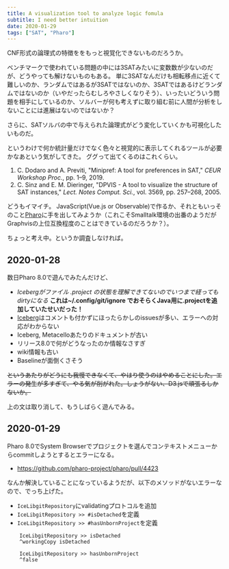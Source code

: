 ```yaml
---
title: A visualization tool to analyze logic fomula
subtitle: I need better intuition
date: 2020-01-29
tags: ["SAT", "Pharo"]
---
```

CNF形式の論理式の特徴ををもっと視覚化できないものだろうか。

ベンチマークで使われている問題の中には3SATみたいに変数数が少ないのだが、どうやっても解けないものもある。
単に3SATなんだけも相転移点に近くて難しいのか、ランダムではあるが3SATではないのか、3SATではあるけどランダムではないのか（いやだったらむしろやさしくなりそう）、いったいどういう問題を相手にしているのか、ソルバーが何も考えずに取り組む前に人間が分析をしないことには進展はないのではないか？

さらに、SATソルバの中で与えられた論理式がどう変化していくかも可視化したいものだ。


というわけで何か統計量だけでなく色々と視覚的に表示してくれるツールが必要かなあという気がしてきた。
ググって出てくるのはこれくらい。

1. C. Dodaro and A. Previti, "Minipref: A tool for preferences in SAT," *CEUR Workshop Proc.*, pp. 1–9, 2019.
1. C. Sinz and E. M. Dieringer, "DPVIS - A tool to visualize the structure of SAT instances," *Lect. Notes Comput. Sci.*, vol. 3569, pp. 257–268, 2005.

どうもイマイチ。
JavaScript(Vue.js or Observable)で作るか、それともいっそのこと[Pharo](https://pharo.org)に手を出してみようか（これこそSmalltalk環境の出番のようだがGraphvisの上位互換程度のことはできているのだろうか？）。

ちょっと考え中。というか調査しなければ。


## 2020-01-28

数日Pharo 8.0で遊んでみたんだけど、

- *Icebergがファイル .project の状態を理解できてないのでいつまで経ってもdirtyになる*
  **これは~/.config/git/ignore でおそらくJava用に.projectを追加していたせいだった！**
- [Iceberg](https://github.com/pharo-vcs/iceberg)はコメントも付かずにほったらかしのissuesが多い、エラーへの対応がわからない
- Iceberg, Metacelloあたりのドキュメントが古い
- リリース8.0で何がどうなったのか情報なさすぎ
- wiki情報も古い
- Baselineが面倒くさそう

~~というあたりがどうにも我慢できなくて、やはり使うのはやめることにした。エラーの発生が多すぎて、やる気が削がれた。しょうがない、D3.jsで頑張るしかないか。~~

上の文は取り消して、もうしばらく遊んでみる。

## 2020-01-29

Pharo 8.0でSystem Browserでプロジェクトを選んでコンテキストメニューからcommitしようとするとエラーになる。

- https://github.com/pharo-project/pharo/pull/4423

なんか解決していることになっているようだが、以下のメソッドがないエラーなので、でっち上げた。

- `IceLibgitRepository`にvalidatingプロトコルを追加
- `IceLibgitRepository >> #isDetached`を定義
- `IceLibgitRepository >> #hasUnbornProject`を定義

```smalltalk
    IceLibgitRepository >> isDetached
	^workingCopy isDetached
```

```smalltalk
    IceLibgitRepository >> hasUnbornProject
	^false
```
